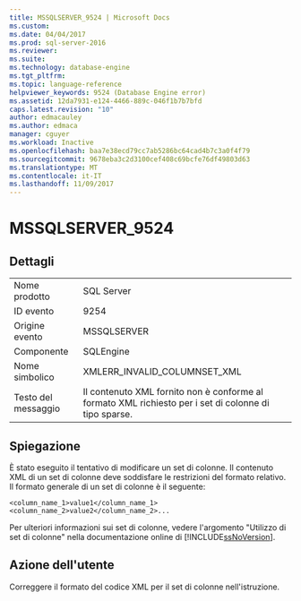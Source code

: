 ```yaml
---
title: MSSQLSERVER_9524 | Microsoft Docs
ms.custom: 
ms.date: 04/04/2017
ms.prod: sql-server-2016
ms.reviewer: 
ms.suite: 
ms.technology: database-engine
ms.tgt_pltfrm: 
ms.topic: language-reference
helpviewer_keywords: 9524 (Database Engine error)
ms.assetid: 12da7931-e124-4466-889c-046f1b7b7bfd
caps.latest.revision: "10"
author: edmacauley
ms.author: edmaca
manager: cguyer
ms.workload: Inactive
ms.openlocfilehash: baa7e38ecd79cc7ab5286bc64cad4b7c3a0f4f79
ms.sourcegitcommit: 9678eba3c2d3100cef408c69bcfe76df49803d63
ms.translationtype: MT
ms.contentlocale: it-IT
ms.lasthandoff: 11/09/2017
---
```

# <a name="mssqlserver9524"></a>MSSQLSERVER_9524
  
## <a name="details"></a>Dettagli  
  
|||  
|-|-|  
|Nome prodotto|SQL Server|  
|ID evento|9254|  
|Origine evento|MSSQLSERVER|  
|Componente|SQLEngine|  
|Nome simbolico|XMLERR_INVALID_COLUMNSET_XML|  
|Testo del messaggio|Il contenuto XML fornito non è conforme al formato XML richiesto per i set di colonne di tipo sparse.|  
  
## <a name="explanation"></a>Spiegazione  
È stato eseguito il tentativo di modificare un set di colonne. Il contenuto XML di un set di colonne deve soddisfare le restrizioni del formato relativo. Il formato generale di un set di colonne è il seguente:  
  
`<column_name_1>value1</column_name_1><column_name_2>value2</column_name_2>...`  
  
Per ulteriori informazioni sui set di colonne, vedere l'argomento "Utilizzo di set di colonne" nella documentazione online di [!INCLUDE[ssNoVersion](../../includes/ssnoversion-md.md)].  
  
## <a name="user-action"></a>Azione dell'utente  
Correggere il formato del codice XML per il set di colonne nell'istruzione.  
  
